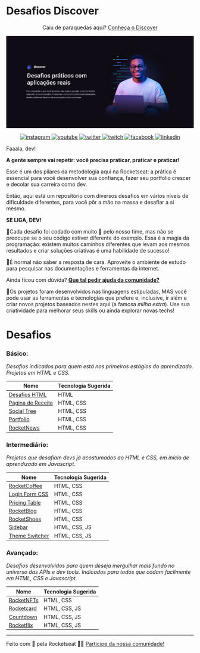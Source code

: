 # Desafios Discover

<p align="center">
Caiu de paraquedas aqui? <a target="_blank" href="https://rocketseat.com.br/discover">Conheça o Discover</a>
</p>

  <a href="https://rocketseat.com.br/discover" target="_blank">
 <img align="center" src=".github/banner.jpeg" alt="instagram"/>
</a>

<p align="center">
  <a href="https://instagram.com/rocketseat_oficial" target="_blank">
 <img align="center" src="https://img.shields.io/badge/-rocketseat__oficial-121214?style=flat&logo=instagram" alt="instagram"/>
</a>
<a href="https://youtube.com/rocketseat" target="_blank">
 <img align="center" src="https://img.shields.io/badge/-rocketseat-121214?style=flat&logo=youtube" alt="youtube"/>
</a>
  <a href="https://twitter.com/rocketseat" target="_blank">
 <img align="center" src="https://img.shields.io/badge/-rocketseat-121214?style=flat&logo=twitter" alt="twitter"/>
</a>
  <a href="https://twitch.com/rocketseat_oficial" target="_blank">
 <img align="center" src="https://img.shields.io/badge/-rocketseat__oficial-121214?style=flat&logo=twitch" alt="twitch"/>
</a>
    <a href="https://facebook.com/rocketseat" target="_blank">
 <img align="center" src="https://img.shields.io/badge/-rocketseat-121214?style=flat&logo=facebook" alt="facebook"/>
</a>
   <a href="https://www.linkedin.com/school/rocketseat/" target="_blank">
 <img align="center" src="https://img.shields.io/badge/-rocketseat-121214?style=flat&logo=linkedin" alt="linkedin"/>
</a>
</p>

Faaala, dev!

**A gente sempre vai repetir: você precisa praticar, praticar e praticar!**

Esse é um dos pilares da metodologia aqui na Rocketseat: a prática é essencial para você desenvolver sua confiança, fazer seu portfolio crescer e decolar sua carreira como dev.

Então, aqui está um repositório com diversos desafios em vários níveis de dificuldade diferentes, para você pôr a mão na massa e desafiar a si mesmo.

**SE LIGA, DEV!**

🌟Cada desafio foi codado com muito **💜** pelo nosso time, mas não se preocupe se o seu código estiver diferente do exemplo. Essa é a magia da programação: existem muitos caminhos diferentes que levam aos mesmos resultados e criar soluções criativas é uma habilidade de sucesso!

🌟É normal não saber a resposta de cara. Aproveite o ambiente de estudo para pesquisar nas documentações e ferramentas da internet.

Ainda ficou com dúvida? **[Que tal pedir ajuda da comunidade?](https://discord.gg/rocketseat)**

🌟Os projetos foram desenvolvidos nas linguagens estipuladas, MAS você pode usar as ferramentas e tecnologias que prefere e, inclusive, ir além e criar novos projetos baseados nestes aqui (a famosa _milha extra_). Use sua criatividade para melhorar seus skills ou ainda explorar novas techs!

# Desafios

### Básico:

_Desafios indicados para quem está nos primeiros estágios do aprendizado. Projetos em HTML e CSS._

| Nome                                              | Tecnologia Sugerida |
| ------------------------------------------------- | ------------------- |
| [Desafios HTML](/Desafios/desafios-html/)         | HTML                |
| [Página de Receita](/Desafios/pagina-de-receita/) | HTML, CSS           |
| [Social Tree](/Desafios/social-tree/)             | HTML, CSS           |
| [Portfolio](/Desafios/portfolio/)                 | HTML, CSS           |
| [RocketNews](/Desafios/rocketnews/)               | HTML, CSS           |

### Intermediário:

_Projetos que desafiam devs já acostumados ao HTML e CSS, em início de aprendizado em Javascript._

| Nome                                        | Tecnologia Sugerida |
| ------------------------------------------- | ------------------- |
| [RocketCoffee](/Desafios/rocket-coffee/)    | HTML, CSS           |
| [Login Form CSS](/Desafios/login-form-css/) | HTML, CSS           |
| [Pricing Table](/Desafios/pricing-table/)   | HTML, CSS           |
| [RocketBlog](/Desafios/rocket-blog/)        | HTML, CSS           |
| [RocketShoes](/Desafios/rocketshoes/)       | HTML, CSS           |
| [Sidebar](/Desafios/sidebar/)               | HTML, CSS, JS       |
| [Theme Switcher](/Desafios/theme-switcher/) | HTML, CSS, JS       |

### Avançado:

_Desafios desenvolvidos para quem deseja mergulhar mais fundo no universo das APIs e dev tools. Indicados para todos que codam facilmente em HTML, CSS e Javascript._

| Nome                                 | Tecnologia Sugerida |
| ------------------------------------ | ------------------- |
| [RocketNFTs](/Desafios/rocket-nfts/) | HTML, CSS           |
| [Rocketcard](/Desafios/rocketcard/)  | HTML, CSS, JS       |
| [Countdown](/Desafios/countdown/)    | HTML, CSS, JS       |
| [Rocketflix](/Desafios/rocketflix/)  | HTML, CSS, JS       |

---

Feito com 💜 pela Rocketseat 👋🏻 [Participe da nossa comunidade!](https://discord.gg/rocketseat)

